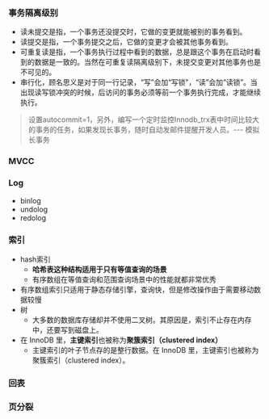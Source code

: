 

### 事务隔离级别

- 读未提交是指，一个事务还没提交时，它做的变更就能被别的事务看到。
- 读提交是指，一个事务提交之后，它做的变更才会被其他事务看到。
- 可重复读是指，一个事务执行过程中看到的数据，总是跟这个事务在启动时看到的数据是一致的。当然在可重复读隔离级别下，未提交变更对其他事务也是不可见的。
- 串行化，顾名思义是对于同一行记录，“写”会加“写锁”，“读”会加“读锁”。当出现读写锁冲突的时候，后访问的事务必须等前一个事务执行完成，才能继续执行。

> 设置autocommit=1，另外，编写一个定时监控Innodb_trx表中时间比较大的事务的任务，如果发现长事务，随时自动发邮件提醒开发人员。--- 模拟长事务



### MVCC

### Log

- binlog
- undolog
- redolog

### 索引

- hash索引
  - **哈希表这种结构适用于只有等值查询的场景**
  - 有序数组在等值查询和范围查询场景中的性能就都非常优秀
- 有序数组索引只适用于静态存储引擎，查询快，但是修改操作由于需要移动数据较慢
- 树
  - 大多数的数据库存储却并不使用二叉树。其原因是，索引不止存在内存中，还要写到磁盘上。
- 在 InnoDB 里，**主键索引**也被称为**聚簇索引（clustered index）**
  - 主键索引的叶子节点存的是整行数据。在 InnoDB 里，主键索引也被称为聚簇索引（clustered index）。

### 回表

### 页分裂

